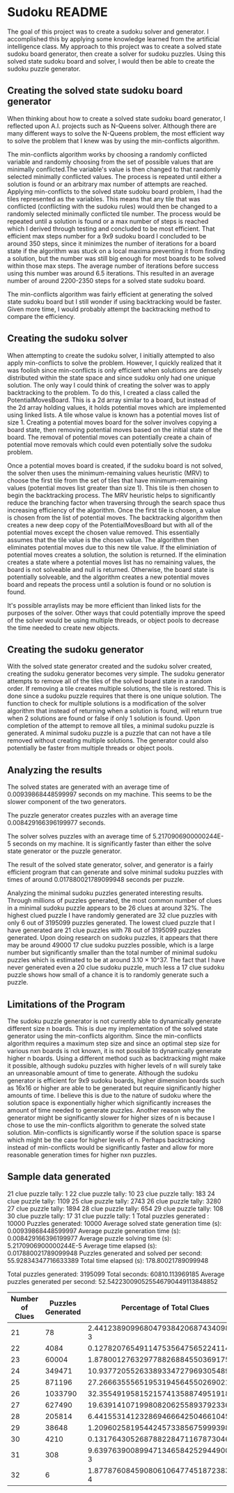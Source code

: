 # Sudoku README

The goal of this project was to create a sudoku solver and generator. I accomplished this by applying some knowledge learned from the artificial intelligence class. My approach to this project was to create a solved state sudoku board generator, then create a solver for sudoku puzzles. Using this solved state sudoku board and solver, I would then be able to create the sudoku puzzle generator. 


## Creating the solved state sudoku board generator

When thinking about how to create a solved state sudoku board generator, I reflected upon A.I. projects such as N-Queens solver. Although there are many different ways to solve the N-Queens problem, the most efficient way to solve the problem that I knew was by using the min-conflicts algorithm. 

The min-conflicts algorithm works by choosing a randomly conflicted variable and randomly choosing from the set of possible values that are minimally conflicted.The variable's value is then changed to that randomly selected minimally conflicted values. The process is repeated until either a solution is found or an arbitrary max number of attempts are reached. Applying min-conflicts to the solved state sudoku board problem, I had the tiles represented as the variables. This means that any tile that was conflicted (conflicting with the sudoku rules) would then be changed to a randomly selected minimally conflicted tile number. The process would be repeated until a solution is found or a max number of steps is reached which I derived through testing and concluded to be most efficient. That efficient max steps number for a 9x9 sudoku board I concluded to be around 350 steps, since it minimizes the number of iterations for a board state if the algorithm was stuck on a local maxima preventing it from finding a solution, but the number was still big enough for most boards to be solved within those max steps. The average number of iterations before success using this number was around 6.5 iterations. This resulted in an average number of around 2200-2350 steps for a solved state sudoku board.

The min-conflicts algorithm was fairly efficient at generating the solved state sudoku board but I still wonder if using backtracking would be faster. Given more time, I would probably attempt the backtracking method to compare the efficiency.


## Creating the sudoku solver

When attempting to create the sudoku solver, I initially attempted to also apply min-conflicts to solve the problem. However, I quickly realized that it was foolish since min-conflicts is only efficient when solutions are densely distributed within the state space and since sudoku only had one unique solution. The only way I could think of creating the solver was to apply backtracking to the problem. To do this, I created a class called the PotentialMovesBoard. This is a 2d array similar to a board, but instead of the 2d array holding values, it holds potential moves which are implemented using linked lists. A tile whose value is known has a potential moves list of size 1. Creating a potential moves board for the solver involves copying a board state, then removing potential moves based on the initial state of the board. The removal of potential moves can potentially create a chain of potential move removals which could even potentially solve the sudoku problem.

Once a potential moves board is created, if the sudoku board is not solved, the solver then uses the minimum-remaining values heuristic (MRV) to choose the first tile from the set of tiles that have minimum-remaining values (potential moves list greater than size 1). This tile is then chosen to begin the backtracking process. The MRV heuristic helps to significantly reduce the branching factor when traversing through the search space thus increasing efficiency of the algorithm. Once the first tile is chosen, a value is chosen from the list of potential moves. The backtracking algorithm then creates a new deep copy of the PotentialMovesBoard but with all of the potential moves except the chosen value removed. This essentially assumes that the tile value is the chosen value. The algorithm then eliminates potential moves due to this new tile value. If the eliminiation of potential moves creates a solution, the solution is returned. If the elimination creates a state where a potential moves list has no remaining values, the board is not solveable and null is returned. Otherwise, the board state is potentially solveable, and the algorithm creates a new potential moves board and repeats the process until a solution is found or no solution is found.

It's possible arraylists may be more efficient than linked lists for the purposes of the solver. Other ways that could potentially improve the speed of the solver would be using multiple threads, or object pools to decrease the time needed to create new objects.


## Creating the sudoku generator

With the solved state generator created and the sudoku solver created, creating the sudoku generator becomes very simple. The sudoku generator attempts to remove all of the tiles of the solved board state in a random order. If removing a tile creates multiple solutions, the tile is restored. This is done since a sudoku puzzle requires that there is one unique solution. The function to check for multiple solutions is a modification of the solver algorithm that instead of returning when a solution is found, will return true when 2 solutions are found or false if only 1 solution is found. Upon completion of the attempt to remove all tiles, a minimal sudoku 
puzzle is generated. A minimal sudoku puzzle is a puzzle that can not have a tile removed without creating multiple solutions. The generator could also potentially be faster from multiple threads or object pools.


## Analyzing the results

The solved states are generated with an average time of 0.00939868448599997 seconds on my machine. This seems to be the slower component of the two generators.

The puzzle generator creates puzzles with an average time 0.008429166396199977 seconds.

The solver solves puzzles with an average time of 5.2170906900000244E-5 seconds on my machine. It is significantly faster than either the solve state generator or the puzzle generator.

The result of the solved state generator, solver, and generator is a fairly efficient program that can generate and solve minimal sudoku puzzles with times of around 0.017880021789099948 seconds per puzzle. 

Analyzing the minimal sudoku puzzles generated interesting results. Through millions of puzzles generated, the most common number of clues in a minimal sudoku puzzle appears to be 26 clues at around 32%. The highest clued puzzle I have randomly generated are 32 clue puzzles with only 6 out of 3195099 puzzles generated. The lowest clued puzzle that I have generated are 21 clue puzzles with 78 out of 3195099 puzzles generated. Upon doing research on sudoku puzzles, it appears that there may be around 49000 17 clue sudoku puzzles possible, which is a large number but significantly smaller than the total number of minimal sudoku puzzles which is estimated to be at around 3.10 × 10^37. The fact that I have never generated even a 20 clue sudoku puzzle, much less a 17 clue sudoku puzzle shows how small of a chance it is to randomly generate such a puzzle.


## Limitations of the Program

The sudoku puzzle generator is not currently able to dynamically generate different size n boards. This is due my implementation of the solved state generator using the min-conflicts algorithm. Since the min-conflicts algorithm requires a maximum step size and since an optimal step size for various nxn boards is not known, it is not possible to dynamically generate higher n boards. Using a different method such as backtracking might make it possible, although sudoku puzzles with higher levels of n will surely take an unreasonable amount of time to generate.
Although the sudoku generator is efficient for 9x9 sudoku boards, higher dimension boards such as 16x16 or higher are able to be generated but require significantly higher amounts of time. I believe this is due to the nature of sudoku where the solution space is exponentially higher which significantly increases the amount of time needed to generate puzzles. Another reason why the generator might be significantly slower for higher sizes of n is because I chose to use the min-conflicts algorithm to generate the solved state solution. Min-conflicts is significantly worse if the solution space is sparse which might be the case for higher levels of n. Perhaps backtracking instead of min-conflicts would be significantly faster and allow for more reasonable generation times for higher nxn puzzles.


## Sample data generated

21 clue puzzle tally: 1
22 clue puzzle tally: 10
23 clue puzzle tally: 183
24 clue puzzle tally: 1109
25 clue puzzle tally: 2743
26 clue puzzle tally: 3280
27 clue puzzle tally: 1894
28 clue puzzle tally: 654
29 clue puzzle tally: 108
30 clue puzzle tally: 17
31 clue puzzle tally: 1
Total puzzles generated : 10000
Puzzles generated: 10000
Average solved state generation time (s): 0.00939868448599997
Average puzzle generation time (s): 0.008429166396199977
Average puzzle solving time (s): 5.2170906900000244E-5
Average time elapsed (s): 0.017880021789099948
Puzzles generated and solved per second: 55.92834347716633389
Total time elapsed (s): 178.80021789099948

Total puzzles generated: 3195099
Total seconds: 60810.113969185
Average puzzles generated per second: 52.542230090525546790449113848852

| Number of Clues | Puzzles Generated | Percentage of Total Clues            |
|-----------------|-------------------|--------------------------------------|
| 21              | 78                | 2.4412389099680479384206874340983e-3 |
| 22              | 4084              | 0.127820765491147535647565224114     |
| 23              | 60004             | 1.878001276329778826884550369175     |
| 24              | 349471            | 10.937720552633893347279693054894    |
| 25              | 871196            | 27.266635556519531945645502690214    |
| 26              | 1033790           | 32.355491958152157413588749519185    |
| 27              | 627490            | 19.639141071998082062558937923363    |
| 28              | 205814            | 6.441553141232869466642504661045     |
| 29              | 38648             | 1.209602581954424573385675999398     |
| 30              | 4210              | 0.131764305268788228471167873046     |
| 31              | 308               | 9.6397639008994713465842529449009e-3 |
| 32              | 6                 | 1.8778760845908061064774518723833e-4 |



